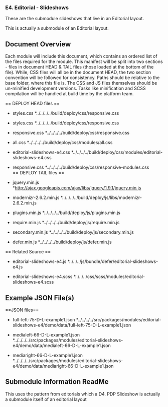 ### E4. Editorial - Slideshows

These are the submodule slideshows that live in an Editorial layout. 

This is actually a submodule of an Editorial layout.


Document Overview
-----------------

Each module will include this document, which contains an ordered list of the files required for the module. This manifest will be split into two sections - files in document HEAD & TAIL files (those loaded at the bottom of the file). While, CSS files will all be in the document HEAD, the two section convention will be followed for consistency. Paths should be relative to the base folder, where this file is. The CSS and JS files themselves should be un-minified development versions. Tasks like minification and SCSS compilation will be handled at build time by the platform team.


== DEPLOY HEAD files ==

* styles.css
	*../../../../build/deploy/css/responsive.css

* styles.css
	*../../../../build/deploy/css/responsive.css
	
* responsive.css
	*../../../../build/deploy/css/responsive.css
	
* all.css
	*../../../../build/deploy/css/modules/all.css
	
* editorial-slideshows-e4.css
	*../../../../build/deploy/css/modules/editorial-slideshows-e4.css

* responsive.css
	*../../../../build/deploy/css/responsive-modules.css	
== DEPLOY TAIL files ==

* jquery.min.js
	*http://ajax.googleapis.com/ajax/libs/jquery/1.9.1/jquery.min.js

* modernizr-2.6.2.min.js
	*../../../../build/deploy/js/libs/modernizr-2.6.2.min.js

* plugins.min.js
	*../../../../build/deploy/js/plugins.min.js

* require.min.js
	*../../../../build/deploy/js/require.min.js
	
* secondary.min.js
	*../../../../build/deploy/js/secondary.min.js

* defer.min.js
	*../../../../build/deploy/js/defer.min.js
	
== Related Source ==

* editorial-slideshows-e4.js
	*../../../js/bundle/defer/editorial-slideshows-e4.js

* editorial-slideshows-e4.scss
	*../../../css/scss/modules/editorial-slideshows-e4.scss

	
Example JSON File(s)
--------------------

==JSON files==

* full-left-75-D-L-example1.json
	*../../../../src/packages/modules/editorial-slideshows-e4/demo/data/full-left-75-D-L-example1.json

* medialeft-66-D-L-example1.json
	*../../../../src/packages/modules/editorial-slideshows-e4/demo/data/medialeft-66-D-L-example1.json

* mediaright-66-D-L-example1.json
	*../../../../src/packages/modules/editorial-slideshows-e4/demo/data/mediaright-66-D-L-example1.json


Submodule Information ReadMe
----------------------------

This uses the pattern from editorials which a D4. PDP Slideshow is actually a submodule itself of an editorial layout






















